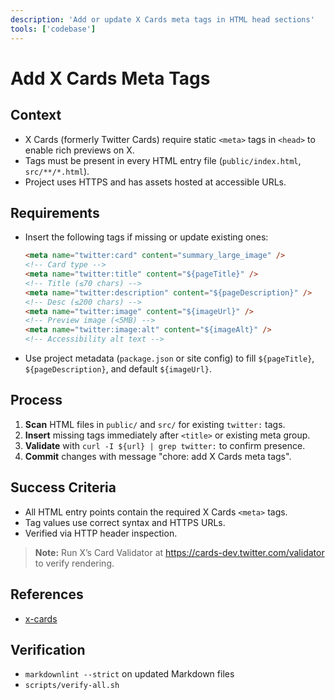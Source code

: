 ```yaml
---
description: 'Add or update X Cards meta tags in HTML head sections'
tools: ['codebase']
---
```

# Add X Cards Meta Tags

## Context

- X Cards (formerly Twitter Cards) require static `<meta>` tags in `<head>` to enable rich
  previews on X.
- Tags must be present in every HTML entry file (`public/index.html`, `src/**/*.html`).
- Project uses HTTPS and has assets hosted at accessible URLs.

## Requirements

- Insert the following tags if missing or update existing ones:
  ```html
  <meta name="twitter:card" content="summary_large_image" />
  <!-- Card type -->
  <meta name="twitter:title" content="${pageTitle}" />
  <!-- Title (≤70 chars) -->
  <meta name="twitter:description" content="${pageDescription}" />
  <!-- Desc (≤200 chars) -->
  <meta name="twitter:image" content="${imageUrl}" />
  <!-- Preview image (<5MB) -->
  <meta name="twitter:image:alt" content="${imageAlt}" />
  <!-- Accessibility alt text -->
  ```
- Use project metadata (`package.json` or site config) to fill `${pageTitle}`,
  `${pageDescription}`, and default `${imageUrl}`.

## Process

1. **Scan** HTML files in `public/` and `src/` for existing `twitter:` tags.
2. **Insert** missing tags immediately after `<title>` or existing meta group.
3. **Validate** with `curl -I ${url} | grep twitter:` to confirm presence.
4. **Commit** changes with message "chore: add X Cards meta tags".

## Success Criteria

- All HTML entry points contain the required X Cards `<meta>` tags.
- Tag values use correct syntax and HTTPS URLs.
- Verified via HTTP header inspection.

> **Note:** Run X’s Card Validator at https://cards-dev.twitter.com/validator to verify rendering.

## References

- [x-cards](../instructions/x-cards.instructions.md)

## Verification

- `markdownlint --strict` on updated Markdown files
- `scripts/verify-all.sh`

